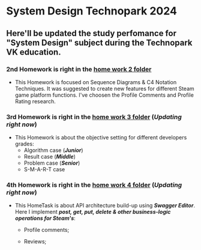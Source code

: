 # System Design Technopark 2024

## Here'll be updated the study perfomance for "System Design" subject during the Technopark VK education. 

### 2nd Homework is right in the [home work 2 folder](HW2_SD)

* This Homework is focused on Sequence Diagrams & C4 Notation Techniques. It was suggested to create new features for different Steam game platform functions. I've choosen the Profile Comments and Profile Rating research.  

### 3rd Homework is right in the [home work 3 folder](HW3_SD) (***Updating right now***)

* This Homework is about the objective setting for different developers grades:
    * Algorithm case (***Junior***)
    * Result case (***Middle***)
    * Problem case (***Senior***)
    * S-M-A-R-T case

### 4th Homework is right in the [home work 4 folder](HW4_SD_API) (***Updating right now***)

* This HomeTask is about API architecture build-up using ***Swagger Editor***. Here I implement ***post, get, put, delete & other business-logic operations for Steam's***: 

    * Profile comments;

    * Reviews;
